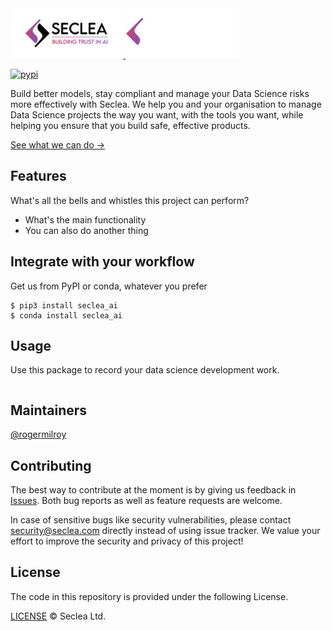 <a href="https://seclea.com/">
  <img src="docs/media/logo-light.png#gh-light-mode-only" height="80" alt="Seclea"/>
  <img src="docs/media/logo-dark.png#gh-dark-mode-only" height="80" alt="Seclea"/>
</a>

[![pypi](https://img.shields.io/pypi/v/seclea-ai.svg)](https://pypi.python.org/pypi/wandb)

Build better models, stay compliant and manage your Data Science risks more effectively with Seclea.
We help you and your organisation to manage Data Science projects the way you want, with the tools you want, while helping
you ensure that you build safe, effective products.

[See what we can do →](https://seclea.com)

## Features

What's all the bells and whistles this project can perform?

- What's the main functionality
- You can also do another thing

## Integrate with your workflow

Get us from PyPI or conda, whatever you prefer

```shell
$ pip3 install seclea_ai
$ conda install seclea_ai
```

## Usage

Use this package to record your data science development work.

```shell

```

## Maintainers

[@rogermilroy](https://github.com/rogermilroy)

## Contributing

The best way to contribute at the moment is by giving us feedback in [Issues](https://github.com/seclea/seclea_ai/issues).
Both bug reports as well as feature requests are welcome.

In case of sensitive bugs like security vulnerabilities, please contact
security@seclea.com directly instead of using issue tracker. We value your effort
to improve the security and privacy of this project!

## License

The code in this repository is provided under the following License.

[LICENSE](LICENSE.txt) © Seclea Ltd.
